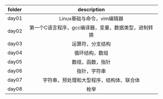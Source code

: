 | folder | description |  
| :----:| :----: |  
| day01 | Linux基础与命令，vim编辑器 |  
| day02 | 第一个C语言程序，gcc编译器，变量，数据类型，进制转换 |  
| day03 | 运算符，分支结构 |  
| day04 | 循环结构，数组 |  
| day05 | 数组，函数，指针 |  
| day06 | 指针，字符串 |  
| day07 | 字符串，预处理和大型程序，结构体、联合体 |
| day08 | 枚举 |  
